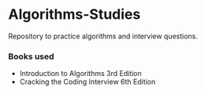 # Algorithms-Studies
Repository to practice algorithms and interview questions.

### Books used
* Introduction to Algorithms 3rd Edition
* Cracking the Coding Interview 6th Edition

